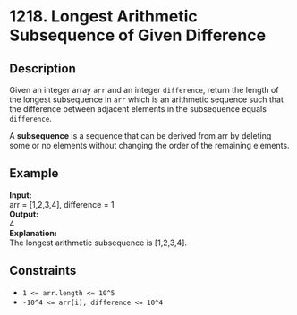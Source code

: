 # 1218. Longest Arithmetic Subsequence of Given Difference

## Description

Given an integer array `arr` and an integer `difference`, return the length of the longest subsequence in `arr` which is an arithmetic sequence such that the difference between adjacent elements in the subsequence equals `difference`.

A **subsequence** is a sequence that can be derived from arr by deleting some or no elements without changing the order of the remaining elements.

## Example

**Input:**  
arr = [1,2,3,4], difference = 1
<br>
**Output:**
<br>
4
<br>
**Explanation:**
<br>
The longest arithmetic subsequence is [1,2,3,4].

## Constraints

- `1 <= arr.length <= 10^5`
- `-10^4 <= arr[i], difference <= 10^4`
